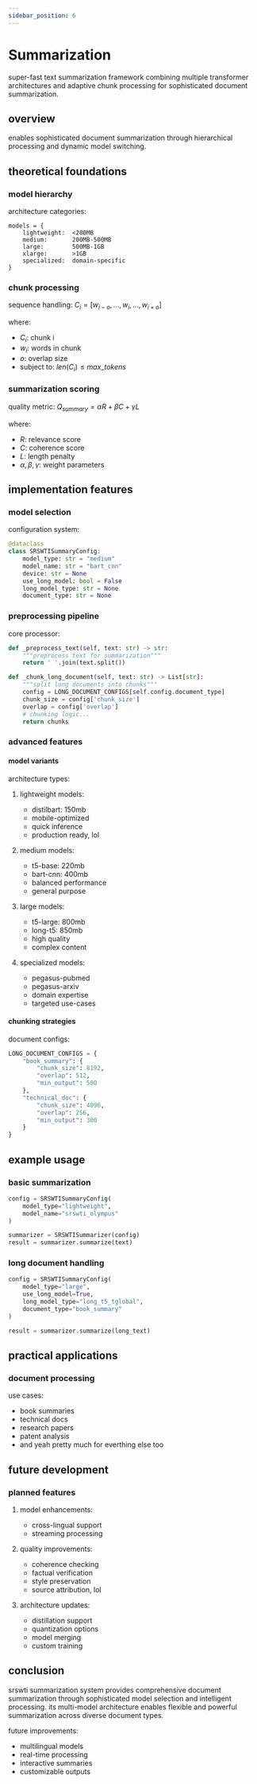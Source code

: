 ```yaml
---
sidebar_position: 6
---
```

# Summarization

super-fast text summarization framework combining multiple transformer architectures and adaptive chunk processing for sophisticated document summarization.

## overview
enables sophisticated document summarization through hierarchical processing and dynamic model switching.

## theoretical foundations

### model hierarchy
architecture categories:
```
models = {
    lightweight:  <200MB
    medium:       200MB-500MB
    large:        500MB-1GB
    xlarge:       >1GB
    specialized:  domain-specific
}
```

### chunk processing
sequence handling:
$C_i = [w_{i-o}, ..., w_i, ..., w_{i+o}]$

where:
- $C_i$: chunk i
- $w_i$: words in chunk
- $o$: overlap size
- subject to: $len(C_i) \leq max\_tokens$

### summarization scoring
quality metric:
$Q_{summary} = \alpha R + \beta C + \gamma L$

where:
- $R$: relevance score
- $C$: coherence score
- $L$: length penalty
- $\alpha, \beta, \gamma$: weight parameters

## implementation features

### model selection
configuration system:
```python
@dataclass
class SRSWTISummaryConfig:
    model_type: str = "medium"
    model_name: str = "bart_cnn"
    device: str = None
    use_long_model: bool = False
    long_model_type: str = None
    document_type: str = None
```

### preprocessing pipeline
core processor:
```python
def _preprocess_text(self, text: str) -> str:
    """preprocess text for summarization"""
    return ' '.join(text.split())

def _chunk_long_document(self, text: str) -> List[str]:
    """split long documents into chunks"""
    config = LONG_DOCUMENT_CONFIGS[self.config.document_type]
    chunk_size = config['chunk_size']
    overlap = config['overlap']
    # chunking logic...
    return chunks
```

### advanced features

#### model variants
architecture types:
1. lightweight models:
   - distilbart: 150mb
   - mobile-optimized
   - quick inference
   - production ready, lol

2. medium models:
   - t5-base: 220mb
   - bart-cnn: 400mb
   - balanced performance
   - general purpose

3. large models:
   - t5-large: 800mb
   - long-t5: 850mb
   - high quality
   - complex content

4. specialized models:
   - pegasus-pubmed
   - pegasus-arxiv
   - domain expertise
   - targeted use-cases

#### chunking strategies
document configs:
```python
LONG_DOCUMENT_CONFIGS = {
    "book_summary": {
        "chunk_size": 8192,
        "overlap": 512,
        "min_output": 500
    },
    "technical_doc": {
        "chunk_size": 4096,
        "overlap": 256,
        "min_output": 300
    }
}
```

## example usage

### basic summarization
```python
config = SRSWTISummaryConfig(
    model_type="lightweight",
    model_name="srswti_olympus"
)

summarizer = SRSWTISummarizer(config)
result = summarizer.summarize(text)
```

### long document handling
```python
config = SRSWTISummaryConfig(
    model_type="large",
    use_long_model=True,
    long_model_type="long_t5_tglobal",
    document_type="book_summary"
)

result = summarizer.summarize(long_text)
```


## practical applications

### document processing
use cases:
- book summaries
- technical docs
- research papers
- patent analysis
- and yeah pretty much for everthing else too
## future development

### planned features
1. model enhancements:
   - cross-lingual support
   - streaming processing

2. quality improvements:
   - coherence checking
   - factual verification
   - style preservation
   - source attribution, lol

3. architecture updates:
   - distillation support
   - quantization options
   - model merging
   - custom training

## conclusion
srswti summarization system provides comprehensive document summarization through sophisticated model selection and intelligent processing. its multi-model architecture enables flexible and powerful summarization across diverse document types.

future improvements:
- multilingual models
- real-time processing
- interactive summaries
- customizable outputs
